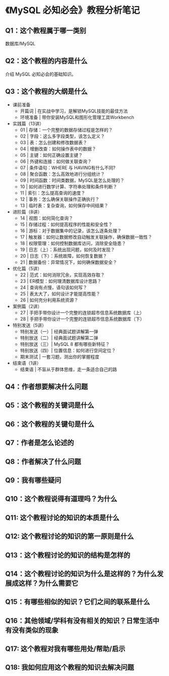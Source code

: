 # 《MySQL 必知必会》教程分析笔记

## Q1：这个教程属于哪一类别

数据库/MySQL

## Q2：这个教程的内容是什么

介绍 MySQL 必知必会的基础知识。

## Q3：这个教程的大纲是什么

- 课前准备
  - 开篇词 | 在实战中学习，是解锁MySQL技能的最佳方法
  - 环境准备 | 带你安装MySQL和图形化管理工具Workbench
- 实践篇（13讲）
  - 01 | 存储：一个完整的数据存储过程是怎样的？
  - 02 | 字段：这么多字段类型，该怎么定义？
  - 03 | 表：怎么创建和修改数据表？
  - 04 | 增删改查：如何操作表中的数据？
  - 05 | 主键：如何正确设置主键？
  - 06 | 外键和连接：如何做关联查询？
  - 07 | 条件语句：WHERE 与 HAVING有什么不同?
  - 08 | 聚合函数：怎么高效地进行分组统计？
  - 09 | 时间函数：时间类数据，MySQL是怎么处理的？
  - 10 | 如何进行数学计算、字符串处理和条件判断？
  - 11 | 索引：怎么提高查询的速度？
  - 12 | 事务：怎么确保关联操作正确执行？
  - 13 | 临时表：复杂查询，如何保存中间结果？
- 进阶篇（8讲）
  - 14 | 视图：如何简化查询？
  - 15 | 存储过程：如何提高程序的性能和安全性？
  - 16 | 游标：对于数据集中的记录，该怎么逐条处理？
  - 17 | 触发器：如何让数据修改自动触发关联操作，确保数据一致性？
  - 18 | 权限管理：如何控制数据库访问，消除安全隐患？
  - 19 | 日志（上）：系统出现问题，如何及时发现？
  - 20 | 日志（下）：系统故障，如何恢复数据？
  - 21 | 数据备份：异常情况下，如何确保数据安全？
- 优化篇（5讲）
  - 22 | 范式：如何消除冗余，实现高效存取？
  - 23 | ER模型：如何理清数据库设计思路？
  - 24 | 查询有点慢，语句该如何写？
  - 25 | 表太大了，如何设计才能提高性能？
  - 26 | 如何充分利用系统资源？
- 案例篇（2讲）
  - 27 | 手把手带你设计一个完整的连锁超市信息系统数据库（上）
  - 28 | 手把手带你设计一个完整的连锁超市信息系统数据库（下）
- 特别发送（5讲）
  - 特别发送（一）| 经典面试题讲解第一弹
  - 特别放送（二）| 经典面试题讲解第二弹
  - 特别放送（三）| MySQL 8 都有哪些新特征？
  - 特别放送（四）| 位置信息：如何进行空间定位？
  - 期末测试 | 一套习题，测出你的掌握程度
- 结束语（1讲）
  - 结束语 | 不盲从于群体思维，走一条适合自己的路

## Q4：作者想要解决什么问题

## Q5：这个教程的关键词是什么

## Q6：这个教程的关键句是什么

## Q7：作者是怎么论述的

## Q8：作者解决了什么问题

## Q9：我有哪些疑问

## Q10：这个教程说得有道理吗？为什么

## Q11: 这个教程讨论的知识的本质是什么

## Q12: 这个教程讨论的知识的第一原则是什么

## Q13：这个教程讨论的知识的结构是怎样的

## Q14：这个教程讨论的知识为什么是这样的？为什么发展成这样？为什么需要它

## Q15：有哪些相似的知识？它们之间的联系是什么

## Q16：其他领域/学科有没有相关的知识？日常生活中有没有类似的现象

## Q17: 这个教程对我有哪些用处/帮助/启示

## Q18: 我如何应用这个教程的知识去解决问题
